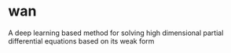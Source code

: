 # wan
A deep learning  based method for solving high dimensional partial differential equations based on its weak form
